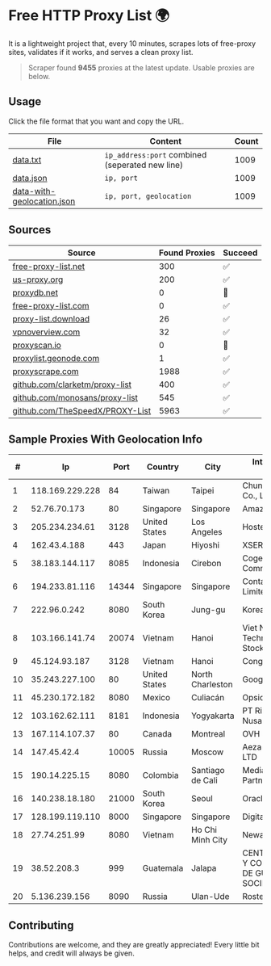 
# Free HTTP Proxy List 🌍

It is a lightweight project that, every 10 minutes, scrapes lots of free-proxy sites, validates if it works, and serves a clean proxy list.


> Scraper found **9455** proxies at the latest update. Usable proxies are below.

## Usage

Click the file format that you want and copy the URL.


|File|Content|Count|
|----|-------|-----|
|[data.txt](https://raw.githubusercontent.com/themiralay/Proxy-List-World/master/data.txt)|`ip_address:port` combined (seperated new line)|1009|
|[data.json](https://raw.githubusercontent.com/themiralay/Proxy-List-World/master/data.json)|`ip, port`|1009|
|[data-with-geolocation.json](https://raw.githubusercontent.com/themiralay/Proxy-List-World/master/data-with-geolocation.json)|`ip, port, geolocation`|1009|

## Sources

|Source|Found Proxies|Succeed|
|------|-------------|-------|
|[free-proxy-list.net](https://free-proxy-list.net)|300|✅|
|[us-proxy.org](https://www.us-proxy.org)|200|✅|
|[proxydb.net](http://proxydb.net)|0|🚫|
|[free-proxy-list.com](https://free-proxy-list.com/?page=&port=&type%5B%5D=http&type%5B%5D=https&up_time=0&search=Search)|0|✅|
|[proxy-list.download](https://www.proxy-list.download/HTTP)|26|✅|
|[vpnoverview.com](https://vpnoverview.com/privacy/anonymous-browsing/free-proxy-servers)|32|✅|
|[proxyscan.io](https://www.proxyscan.io)|0|🚫|
|[proxylist.geonode.com](https://proxylist.geonode.com/api/proxy-list?limit=300&page=1&sort_by=lastChecked&sort_type=desc&protocols=http,https)|1|✅|
|[proxyscrape.com](https://api.proxyscrape.com/v2/?request=displayproxies&protocol=http&timeout=10000&country=all&ssl=all&anonymity=all)|1988|✅|
|[github.com/clarketm/proxy-list](https://raw.githubusercontent.com/clarketm/proxy-list/master/proxy-list-raw.txt)|400|✅|
|[github.com/monosans/proxy-list](https://raw.githubusercontent.com/monosans/proxy-list/main/proxies/http.txt)|545|✅|
|[github.com/TheSpeedX/PROXY-List](https://raw.githubusercontent.com/TheSpeedX/PROXY-List/master/http.txt)|5963|✅|


## Sample Proxies With Geolocation Info

|#|Ip|Port|Country|City|Internet Service Provider|
|-|--|----|-------|----|-------------------------|
|1|118.169.229.228|84|Taiwan|Taipei|Chunghwa Telecom Co., Ltd.|
|2|52.76.70.173|80|Singapore|Singapore|Amazon.com, Inc.|
|3|205.234.234.61|3128|United States|Los Angeles|Hosteons Pte. Ltd|
|4|162.43.4.188|443|Japan|Hiyoshi|XSERVER Inc.|
|5|38.183.144.117|8085|Indonesia|Cirebon|Cogent Communications|
|6|194.233.81.116|14344|Singapore|Singapore|Contabo Asia Private Limited|
|7|222.96.0.242|8080|South Korea|Jung-gu|Korea Telecom|
|8|103.166.141.74|20074|Vietnam|Hanoi|Viet NAM Cloud Technology Joint Stock Company|
|9|45.124.93.187|3128|Vietnam|Hanoi|Cong ty CP VCCorp|
|10|35.243.227.100|80|United States|North Charleston|Google LLC|
|11|45.230.172.182|8080|Mexico|Culiacán|Opsicome SA De CV|
|12|103.162.62.111|8181|Indonesia|Yogyakarta|PT Ring Media Nusantara|
|13|167.114.107.37|80|Canada|Montreal|OVH SAS|
|14|147.45.42.4|10005|Russia|Moscow|Aeza International LTD|
|15|190.14.225.15|8080|Colombia|Santiago de Cali|Media Commerce Partners S.A|
|16|140.238.18.180|21000|South Korea|Seoul|Oracle Corporation|
|17|128.199.119.110|8000|Singapore|Singapore|DigitalOcean, LLC|
|18|27.74.251.99|8080|Vietnam|Ho Chi Minh City|Newass2011xDSLHN|
|19|38.52.208.3|999|Guatemala|Jalapa|CENTRAL DE REDES Y COMUNICACIONES DE GUATEMALA, SOCIEDAD ANONIMA|
|20|5.136.239.156|8090|Russia|Ulan-Ude|Rostelecom networks|



## Contributing

Contributions are welcome, and they are greatly appreciated! Every
little bit helps, and credit will always be given.

